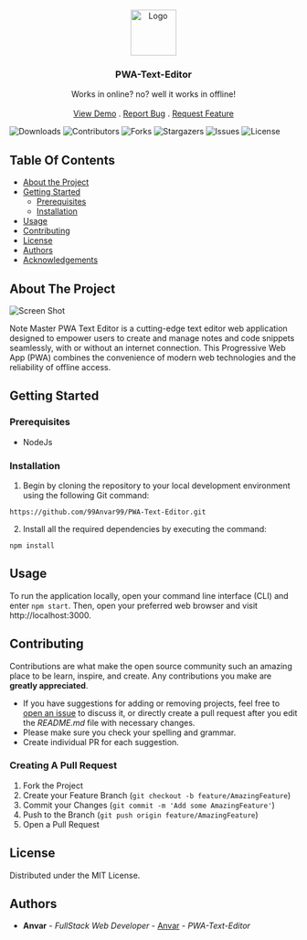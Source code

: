 <br/>
<p align="center">
  <a href="https://github.com/99Anvar99/PWA-Text-Editor">
    <img src="https://clickup.com/blog/wp-content/uploads/2020/01/note-taking.png" alt="Logo" width="80" height="80">
  </a>

  <h3 align="center">PWA-Text-Editor</h3>

  <p align="center">
    Works in online? no?  well it works in offline!
    <br/>
    <br/>
    <a href="https://github.com/99Anvar99/PWA-Text-Editor">View Demo</a>
    .
    <a href="https://github.com/99Anvar99/PWA-Text-Editor/issues">Report Bug</a>
    .
    <a href="https://github.com/99Anvar99/PWA-Text-Editor/issues">Request Feature</a>
  </p>
</p>

![Downloads](https://img.shields.io/github/downloads/99Anvar99/PWA-Text-Editor/total) ![Contributors](https://img.shields.io/github/contributors/99Anvar99/PWA-Text-Editor?color=dark-green) ![Forks](https://img.shields.io/github/forks/99Anvar99/PWA-Text-Editor?style=social) ![Stargazers](https://img.shields.io/github/stars/99Anvar99/PWA-Text-Editor?style=social) ![Issues](https://img.shields.io/github/issues/99Anvar99/PWA-Text-Editor) ![License](https://img.shields.io/github/license/99Anvar99/PWA-Text-Editor) 

## Table Of Contents

* [About the Project](#about-the-project)
* [Getting Started](#getting-started)
  * [Prerequisites](#prerequisites)
  * [Installation](#installation)
* [Usage](#usage)
* [Contributing](#contributing)
* [License](#license)
* [Authors](#authors)
* [Acknowledgements](#acknowledgements)

## About The Project

![Screen Shot](https://cdn.discordapp.com/attachments/1082637369804599370/1159975610916032652/image.png?ex=6532fa78&is=65208578&hm=7ce74b6e05daf221603b203b08f34caf68dda795339c1c4d015c12d1abce8ec1&)

Note Master PWA Text Editor is a cutting-edge text editor web application designed to empower users to create and manage notes and code snippets seamlessly, with or without an internet connection. This Progressive Web App (PWA) combines the convenience of modern web technologies and the reliability of offline access.

## Getting Started


### Prerequisites

- NodeJs

### Installation

1. Begin by cloning the repository to your local development environment using the following Git command:
```
https://github.com/99Anvar99/PWA-Text-Editor.git
```

2. Install all the required dependencies by executing the command:

```
npm install
```

## Usage

To run the application locally, open your command line interface (CLI) and enter `npm start`. Then, open your preferred web browser and visit http://localhost:3000.

## Contributing

Contributions are what make the open source community such an amazing place to be learn, inspire, and create. Any contributions you make are **greatly appreciated**.
* If you have suggestions for adding or removing projects, feel free to [open an issue](https://github.com/99Anvar99/PWA-Text-Editor/issues/new) to discuss it, or directly create a pull request after you edit the *README.md* file with necessary changes.
* Please make sure you check your spelling and grammar.
* Create individual PR for each suggestion.

### Creating A Pull Request

1. Fork the Project
2. Create your Feature Branch (`git checkout -b feature/AmazingFeature`)
3. Commit your Changes (`git commit -m 'Add some AmazingFeature'`)
4. Push to the Branch (`git push origin feature/AmazingFeature`)
5. Open a Pull Request

## License

Distributed under the MIT License.

## Authors

* **Anvar** - *FullStack Web Developer* - [Anvar](https://github.com/99Anvar99/) - *PWA-Text-Editor*
